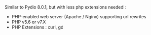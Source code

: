 

Similar to Pydio 8.0.1, but with less php extensions needed :

* PHP-enabled web server (Apache / Nginx) supporting url rewrites
* PHP v5.6 or v7.X
* PHP Extensions : curl, gd
